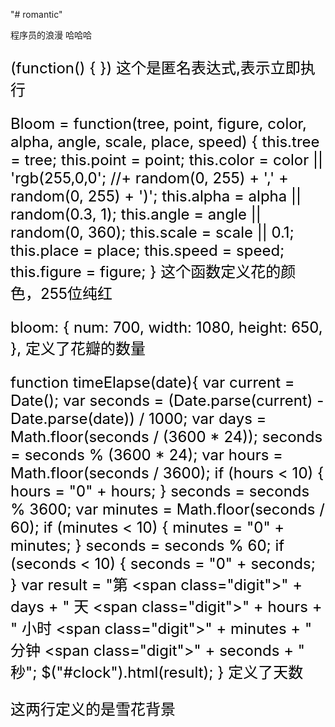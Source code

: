 "# romantic"


程序员的浪漫 哈哈哈


<font size="5" color="#000000">

(function() {
}) 这个是匿名表达式,表示立即执行

Bloom = function(tree, point, figure, color, alpha, angle, scale, place, speed) {
this.tree = tree;
this.point = point;
this.color = color || 'rgb(255,0,0'; //+ random(0, 255) + ',' + random(0, 255) + ')';
this.alpha = alpha || random(0.3, 1);
this.angle = angle || random(0, 360);
this.scale = scale || 0.1;
this.place = place;
this.speed = speed;
this.figure = figure;
} 这个函数定义花的颜色，255位纯红

bloom: {
num: 700,
width: 1080,
height: 650,
},
定义了花瓣的数量




function timeElapse(date){
var current = Date();
var seconds = (Date.parse(current) - Date.parse(date)) / 1000;
var days = Math.floor(seconds / (3600 * 24));
seconds = seconds % (3600 * 24);
var hours = Math.floor(seconds / 3600);
if (hours < 10) {
hours = "0" + hours;
}
seconds = seconds % 3600;
var minutes = Math.floor(seconds / 60);
if (minutes < 10) {
minutes = "0" + minutes;
}
seconds = seconds % 60;
if (seconds < 10) {
seconds = "0" + seconds;
}
var result = "第 <span class=\"digit\">" + days + "</span> 天 <span class=\"digit\">" + hours + "</span> 小时 <span class=\"digit\">" + minutes + "</span> 分钟 <span class=\"digit\">" + seconds + "</span> 秒";
$("#clock").html(result);
}
定义了天数


<script type="text/javascript" src="js/snowflakes.min.1.0.0.js"></script>
<script type="text/javascript" src="js/script.js"></script>
这两行定义的是雪花背景
  
  
